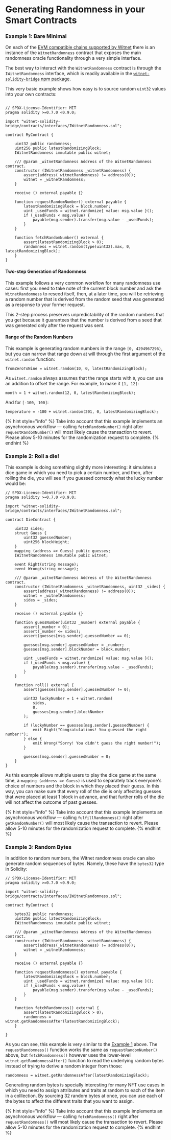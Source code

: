 # Generating Randomness in your Smart Contracts

### Example 1: Bare Minimal
On each of the [EVM compatible chains supported by Witnet](./contract-addresses.md) there is an instance of the `WitnetRandomness` contract that exposes the main randomness oracle functionality through a very simple interface.

The best way to interact with the `WitnetRandomness` contract is through the `IWitnetRandomness` interface, which is readily available in the [`witnet-solidity-bridge` npm package](https://www.npmjs.com/package/witnet-solidity-bridge).

This very basic example shows how easy is to source random `uint32` values into your own contracts:

```solidity

// SPDX-License-Identifier: MIT
pragma solidity >=0.7.0 <0.9.0;

import "witnet-solidity-bridge/contracts/interfaces/IWitnetRandomness.sol";

contract MyContract {

    uint32 public randomness;
    uint256 public latestRandomizingBlock;
    IWitnetRandomness immutable public witnet;
    
    /// @param _witnetRandomness Address of the WitnetRandomness contract.
    constructor (IWitnetRandomness _witnetRandomness) {
        assert(address(_witnetRandomness) != address(0));
        witnet = _witnetRandomness;
    }
    
    receive () external payable {}

    function requestRandomNumber() external payable {
        latestRandomizingBlock = block.number;
        uint _usedFunds = witnet.randomize{ value: msg.value }();
        if (_usedFunds < msg.value) {
            payable(msg.sender).transfer(msg.value - _usedFunds);
        }
    }
    
    function fetchRandomNumber() external {
        assert(latestRandomizingBlock > 0);
        randomness = witnet.random(type(uint32).max, 0, latestRandomizingBlock);
    }
}
```

#### Two-step Generation of Randomness

This example follows a very common workflow for many randomness use cases: first you need to take note of the current block number and ask the `WitnetRandomness` to reseed itself, then, at a later time, you will be retrieving a random number that is derived from the random seed that was generated as a response to your former request.

This 2-step process preserves unpredictability of the random numbers that you get because it guarantees that the number is derived from a seed that was generated only after the request was sent.

#### Range of the Random Numbers

This example is generating random numbers in the range `[0, 4294967296)`, but you can narrow that range down at will through the first argument of the `witnet.random` function:

```solidity
fromZeroToNine = witnet.random(10, 0, latestRandomizingBlock);
```

As `witnet.random` always assumes that the range starts with `0`, you can use an addition to offset the range. For example, to make it `[1, 12]`:

```solidity
month = 1 + witnet.random(12, 0, latestRandomizingBlock);
```

And for `[-100, 100]`:

```solidity
temperature = -100 + witnet.random(201, 0, latestRandomizingBlock);
```

{% hint style="info" %}
Take into account that this example implements an asynchronous workflow — calling `fetchRandomNumber()` right after `requestRandomNumber()` will most likely cause the transaction to revert. Please allow 5-10 minutes for the randomization request to complete.
{% endhint %}

### Example 2: Roll a die!

This example is doing something slightly more interesting: it simulates a dice game in which you need to pick a certain number, and then, after rolling the die, you will see if you guessed correctly what the lucky number would be:

```solidity
// SPDX-License-Identifier: MIT
pragma solidity >=0.7.0 <0.9.0;

import "witnet-solidity-bridge/contracts/interfaces/IWitnetRandomness.sol";

contract DieContract {

    uint32 sides;
    struct Guess {
        uint32 guessedNumber;
        uint256 blockHeight;
    }
    mapping (address => Guess) public guesses;
    IWitnetRandomness immutable pubic witnet;
    
    event Right(string message);
    event Wrong(string message);

    /// @param _witnetRandomness Address of the WitnetRandomness contract.
    constructor (IWitnetRandomness _witnetRandomness, uint32 _sides) {
        assert(address(_witnetRandomness) != address(0));
        witnet = _witnetRandomness;
        sides = _sides;
    }
    
    receive () external payable {}

    function guessNumber(uint32 _number) external payable {
        assert(_number > 0);
        assert(_number <= sides);
        assert(guesses[msg.sender].guessedNumber == 0);

        guesses[msg.sender].guessedNumber = _number;
        guesses[msg.sender].blockNumber = block.number;
        
        uint _usedFunds = witnet.randomize{ value: msg.value }();
        if (_usedFunds < msg.value) {
            payable(msg.sender).transfer(msg.value - _usedFunds);
        }
    }

    function roll() external {
        assert(guesses[msg.sender].guessedNumber != 0);
        
        uint32 luckyNumber = 1 + witnet.random(
            sides,
            0,
            guesses[msg.sender].blockNumber
        );
        
        if (luckyNumber == guesses[msg.sender].guessedNumber) {
            emit Right("Congratulations! You guessed the right number!");
        } else {
            emit Wrong("Sorry! You didn't guess the right number!");
        }
        
        guesses[msg.sender].guessedNumber = 0;
    }    
}
```

As this example allows multiple users to play the dice game at the same time, a `mapping (address => Guess)` is used to separately track everyone's choice of numbers and the block in which they placed their guess. In this way, you can make sure that every roll of the die is only affecting guesses that were placed at least 1 block in advance, and that further rolls of the die will not affect the outcome of past guesses.

{% hint style="info" %}
Take into account that this example implements an asynchronous workflow — calling `fulfillRandomness()` right after `getRandomNumber()` will most likely cause the transaction to revert. Please allow 5-10 minutes for the randomization request to complete.
{% endhint %}

### Example 3: Random Bytes

In addition to random numbers, the Witnet randomness oracle can also generate random sequences of bytes. Namely, these have the `bytes32` type in Solidity:

```solidity
// SPDX-License-Identifier: MIT
pragma solidity >=0.7.0 <0.9.0;

import "witnet-solidity-bridge/contracts/interfaces/IWitnetRandomness.sol";

contract MyContract {

    bytes32 public randomness;
    uint256 public latestRandomizingBlock;
    IWitnetRandomness immutable public witnet;
    
    /// @param _witnetRandomness Address of the WitnetRandomness contract.
    constructor (IWitnetRandomness _witnetRandomness) {
        assert(address(_witnetRandomness) != address(0));
        witnet = _witnetRandomness;
    }
    
    receive () external payable {}

    function requestRandomness() external payable {
        latestRandomizingBlock = block.number;
        uint _usedFunds = witnet.randomize{ value: msg.value }();
        if (_usedFunds < msg.value) {
            payable(msg.sender).transfer(msg.value - _usedFunds);
        }
    }
    
    function fetchRandomness() external {
        assert(latestRandomizingBlock > 0);
        randomness = witnet.getRandomnessAfter(latestRandomizingBlock);
    }
    
}
```

As you can see, this example is very similar to the [Example 1](generating-randomness-in-your-smart-contracts.md#example-1-bare-minimal) above. The `requestRandomness()` function works the same as `requestRandomNumber()` above, but `fetchRandomness()` however uses the lower-level `witnet.getRandomnessAfter()` function to read the underlying random bytes instead of trying to derive a random integer from those:

```solidity
randomness = witnet.getRandomnessAfter(latestRandomizingBlock);
```

Generating random bytes is specially interesting for many NFT use cases in which you need to assign attributes and traits at random to each of the item in a colllection. By sourcing 32 random bytes at once, you can use each of the bytes to affect the different traits that you want to assign.

{% hint style="info" %}
Take into account that this example implements an asynchronous workflow — calling `fetchRandomness()` right after `requestRandomness()` will most likely cause the transaction to revert. Please allow 5-10 minutes for the randomization request to complete.
{% endhint %}

